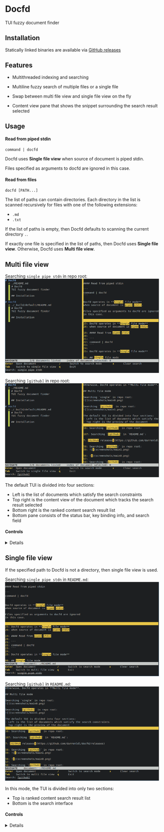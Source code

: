 # Docfd
TUI fuzzy document finder

## Installation

Statically linked binaries are available via
[GitHub releases](https://github.com/darrenldl/docfd/releases)

## Features

- Multithreaded indexing and searching

- Multiline fuzzy search of multiple files or a single file

- Swap between multi file view and single file view on the fly

- Content view pane that shows the snippet surrounding the search result selected

## Usage

#### Read from piped stdin

```
command | docfd
```

Docfd uses **Single file view**
when source of document is piped stdin.

Files specified as arguments to docfd are ignored
in this case.

#### Read from files

```
docfd [PATH...]
```

The list of paths can contain directories.
Each directory in the list is scanned recursively for
files with one of the following extensions:

- `.md`
- `.txt`

If the list of paths is empty,
then Docfd defaults to scanning the
current directory `.`.

If exactly one file is specified
in the list of paths, then Docfd uses **Single file view**.
Otherwise, Docfd uses **Multi file view**.

## Multi file view

Searching `single pipe stdn` in repo root:
![](screenshots/main0.png)

Searching `[github]` in repo root:
![](screenshots/main1.png)

The default TUI is divided into four sections:
- Left is the list of documents which satisfy the search constraints
- Top right is the content view of the document which tracks the search result selected
- Bottom right is the ranked content search result list
- Bottom pane consists of the status bar, key binding info, and search field

#### Controls

<details>

Docfd operates in modes, the initial mode is `Navigation` mode.

`Navigation` mode
- Scroll down the document list
  - `j`
  - Down arrow
  - Page down
  - Scroll down with mouse wheel when hovering above the area
- Scroll up the document list
  - `k`
  - Up arrow
  - Page up
  - Scroll up with mouse wheel when hovering above the area
- Scroll down the content search result list
  - `Shift`+`j`
  - `Shift`+Down arrow
  - `Shift`+Page down
  - Scroll down with mouse wheel when hovering above the area
- Scroll up the document list
  - `Shift`+`k`
  - `Shift`+Up arrow
  - `Shift`+Page up
  - Scroll up with mouse wheel when hovering above the area
- Open document
  - `Enter`
    - Docfd tries to use `$VISUAL` first, if that fails then Docfd tries `$EDITOR`
- Switch to single file view
  - `Tab`
- Switch to `Search` mode
  - `/`
- Clear search phrase
  - `x`
- Exit Docfd
  - `q` or `Ctrl+c`

`Search` mode
- Search field is active in this mode
- `Enter` to confirm search phrase and exit search mode

</details>

## Single file view

If the specified path to Docfd is not a directory, then single file view
is used.

Searching `single pipe stdn` in `README.md`:
![](screenshots/single-file0.png)

Searching `[github]` in `README.md`:
![](screenshots/single-file1.png)

In this mode, the TUI is divided into only two sections:
- Top is ranked content search result list
- Bottom is the search interface

#### Controls

<details>

The controls are simplified in single file view,
namely `Shift` is optional for scrolling through search result list.

`Navigation` mode
- Scroll down the content search result list
  - `j`
  - Down arrow
  - Page down
  - `Shift`+`j`
  - `Shift`+Down arrow
  - `Shift`+Page down
  - Scroll down with mouse wheel when hovering above the area
- Scroll up the document list
  - `k`
  - Up arrow
  - Page up
  - `Shift`+`k`
  - `Shift`+Up arrow
  - `Shift`+Page up
  - Scroll up with mouse wheel when hovering above the area
- Open document
  - `Enter`
    - Docfd tries to use `$VISUAL` first, if that fails then Docfd tries `$EDITOR`
- Switch to multi file view
  - `Tab`
- Switch to `Search` mode
  - `/`
- Clear search phrase
  - `x`
- Exit Docfd
  - `q` or `Ctrl+c`

`Search` mode
- Search field is active in this mode
- `Enter` to confirm search phrase and exit search mode

</details>
